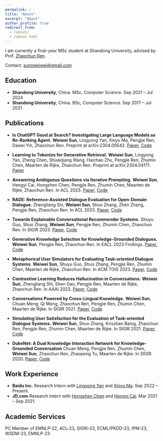 ```yaml
---
permalink: /
title: "About"
excerpt: "About"
author_profile: true
redirect_from: 
  - /about/
  - /about.html
---
```


I am currently a final-year MSc student at Shandong University, advised by Prof. [Zhaochun Ren](https://scholar.google.com/citations?user=fPcIPt0AAAAJ&hl=en).

Contact: sunnweiwei@gmail.com


## Education

- **Shandong University**, China. MSc, Computer Science. Sep 2021 – Jul 2024
- **Shandong University**, China. BSc, Computer Science. Sep 2017 – Jul 2021



## Publications

- **Is ChatGPT Good at Search? Investigating Large Language Models as Re-Ranking Agent.** **Weiwei Sun**, Lingyong Yan, Xinyu Ma, Pengjie Ren, Dawei Yin, Zhaochun Ren. Preprint at arXiv:2304.09542. [Paper](https://arxiv.org/abs/2304.09542), [Code](https://github.com/sunnweiwei/RankGPT)

- **Learning to Tokenize for Generative Retrieval.** **Weiwei Sun**, Lingyong Yan, Zheng Chen, Shuaiqiang Wang, Haichao Zhu, Pengjie Ren, Zhumin Chen, Maarten de Rijke, Zhaochun Ren.  Preprint at arXiv:2304.04171. [Paper](https://arxiv.org/abs/2304.04171)

- **Answering Ambiguous Questions via Iterative Prompting.** **Weiwei Sun**, Hengyi Cai, Hongshen Chen, Pengjie Ren, Zhumin Chen, Maarten de Rijke, Zhaochun Ren. In ACL 2023. [Paper](https://arxiv.org/abs/2307.03897), [Code](https://github.com/sunnweiwei/AmbigPrompt)

- **RADE: Reference-Assisted Dialogue Evaluation for Open-Domain Dialogue.** Zhengliang Shi, **Weiwei Sun**, Shuo Zhang, Zhen Zhang, Pengjie Ren, Zhaochun Ren. In ACL 2023. [Paper](https://aclanthology.org/2023.acl-long.719), [Code](https://github.com/shizhl/RADE)

- **Towards Explainable Conversational Recommender Systems.** Shuyu Guo, Shuo Zhang, **Weiwei Sun**, Pengjie Ren, Zhumin Chen, Zhaochun Ren. In SIGIR 2023. [Paper](https://arxiv.org/abs/2305.18363), [Code](https://github.com/Superbooming/E-Redial)

- **Generative Knowledge Selection for Knowledge-Grounded Dialogues.** **Weiwei Sun**, Pengjie Ren, Zhaochun Ren. In EACL 2023 Findings. [Paper](https://arxiv.org/abs/2304.04836), [Code](https://github.com/sunnweiwei/GenKS)

- **Metaphorical User Simulators for Evaluating Task-oriented Dialogue Systems**. **Weiwei Sun**, Shuyu Guo, Shuo Zhang, Pengjie Ren, Zhumin Chen, Maarten de Rijke, Zhaochun Ren.  In ACM TOIS 2023. [Paper](https://arxiv.org/abs/2204.00763), [Code](https://github.com/sunnweiwei/MetaSim)

- **Contrastive Learning Reduces Hallucination in Conversations.** **Weiwei Sun**, Zhengliang Shi, Shen Gao, Pengjie Ren, Maarten de Rijke, Zhaochun Ren. In AAAI 2023. [Paper](https://arxiv.org/abs/2212.10400), [Code](https://github.com/sunnweiwei/MixCL)

- **Conversations Powered by Cross-Lingual Knowledge.** **Weiwei Sun**, Chuan Meng, Qi Meng, Zhaochun Ren, Pengjie Ren, Zhumin Chen, Maarten de Rijke. In SIGIR 2021. [Paper](https://irlab.science.uva.nl/wp-content/papercite-data/pdf/sun-2021-conversations.pdf), [Code](https://github.com/sunnweiwei/ckgc)

- **Simulating User Satisfaction for the Evaluation of Task-oriented Dialogue Systems.** **Weiwei Sun**, Shuo Zhang, Krisztian Balog, Zhaochun Ren, Pengjie Ren, Zhumin Chen, Maarten de Rijke. In SIGIR 2021. [Paper](https://arxiv.org/abs/2105.03748), [Code](https://github.com/sunnweiwei/user-satisfaction-simulation)

- **DukeNet: A Dual Knowledge Interaction Network for Knowledge-Grounded Conversation** Chuan Meng, Pengjie Ren, Zhumin Chen, **Weiwei Sun**, Zhaochun Ren, Zhaopeng Tu, Maarten de Rijke. In SIGIR 2020. [Paper](https://ir.sdu.edu.cn/~zhaochunren/papers/meng-2020-dukenet.pdf), [Code](https://github.com/ChuanMeng/DukeNet)

## Work Experience

- **Baidu Inc.**  Research Intern with [Lingyong Yan](https://yanlingyong.top/) and [Xinyu Ma](https://albert-ma.github.io/). Sep 2022 – Present.
- **JD.com** Research Intern with [Hongshen Chen](https://www.chenhongshen.com/) and [Hengyi Cai](https://www.caihengyi.com/). Mar 2021 – Sep 2021.


## Academic Services
PC Member of EMNLP-22, ACL-23, SIGIR-23, ECML/PKDD-23, IPM-23, WSDM-23, EMNLP-23
 

